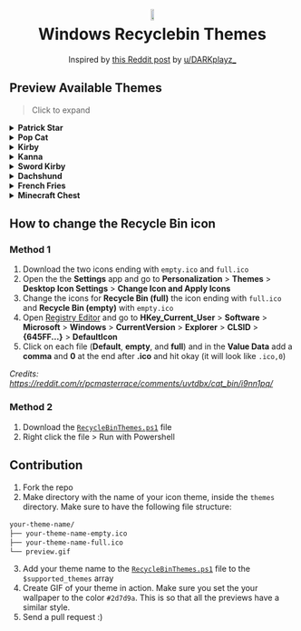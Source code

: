 <h1 align="center">
<img src="assets/default-bin-icon.png" width="10%" height="10%"><br>
  Windows Recyclebin Themes 
</h1>
<p align="center">
<span>Inspired by <a href="https://reddit.com/r/pcmasterrace/comments/uvtdbx/cat_bin/">this Reddit post</a> by <a href="https://reddit.com/user/DARKplayz_">u/DARKplayz_</a></span>
</p>

## Preview Available Themes

> Click to expand

<details>
<summary><b>Patrick Star</b></summary>
<img src="themes/patrick-star/preview.gif">
<br>
<b><a href="https://github.com/sdushantha/recycle-bin-themes/tree/main/themes/patrick-star">[View Icons]</a></b>
</details>

<details>
<summary><b>Pop Cat</b></summary>
<img src="themes/pop-cat/preview.gif">
<br>
<b><a href="https://github.com/sdushantha/recycle-bin-themes/tree/main/themes/pop-cat">[View Icons]</a></b>
</details>

<details>
<summary><b>Kirby</b></summary>
<img src="themes/kirby/preview.gif">
<br>
<b><a href="https://github.com/sdushantha/recycle-bin-themes/tree/main/themes/kirby">[View Icons]</a></b>
</details>

<details>
<summary><b>Kanna</b></summary>
<img src="themes/kanna/preview.gif">
<br>
<b><a href="https://github.com/sdushantha/recycle-bin-themes/tree/main/themes/kanna">[View Icons]</a></b>
</details>

<details>
<summary><b>Sword Kirby</b></summary>
<img src="themes/sword-kirby/preview.gif">
<br>
<b><a href="https://github.com/sdushantha/recycle-bin-themes/tree/main/themes/sword-kirby">[View Icons]</a></b>
</details>

<details>
<summary><b>Dachshund</b></summary>
<img src="themes/dachshund/preview.gif">
<br>
<b><a href="https://github.com/sdushantha/recycle-bin-themes/tree/main/themes/dachshund">[View Icons]</a></b>
</details>

<details>
<summary><b>French Fries</b></summary>
<img src="themes/french-fries/preview.gif">
<br>
<b><a href="https://github.com/sdushantha/recycle-bin-themes/tree/main/themes/french-fries">[View Icons]</a></b>
</details>

<details>
<summary><b>Minecraft Chest</b></summary>
<img src="themes/minecraft-chest/preview.gif">
<br>
<b><a href="https://github.com/sdushantha/recycle-bin-themes/tree/main/themes/minecraft-chest">[View Icons]</a></b>
</details>

## How to change the Recycle Bin icon
### Method 1
1. Download the two icons ending with `empty.ico` and `full.ico`
2. Open the the **Settings** app and go to **Personalization** > **Themes** > **Desktop Icon Settings** > **Change Icon and Apply Icons**
3. Change the icons for **Recycle Bin (full)** the icon ending with `full.ico` and **Recycle Bin (empty)** with `empty.ico`
3. Open [Registry Editor](https://support.microsoft.com/en-us/windows/how-to-open-registry-editor-in-windows-10-deab38e6-91d6-e0aa-4b7c-8878d9e07b11) and go to **HKey_Current_User** > **Software** > **Microsoft** > **Windows** > **CurrentVersion** > **Explorer** > **CLSID** > **{645FF...}** > **DefaultIcon**
4. Click on each file (**Default**, **empty**, and **full**) and in the **Value Data** add a **comma** and **0** at the end after **.ico** and hit okay (it will look like `.ico,0`)

*Credits: https://reddit.com/r/pcmasterrace/comments/uvtdbx/cat_bin/i9nn1pq/*

### Method 2
1. Download the [`RecycleBinThemes.ps1`](./RecycleBinThemes.ps1) file
2. Right click the file > Run with Powershell

## Contribution
1. Fork the repo
2. Make directory with the name of your icon theme, inside the `themes` directory. Make sure to have the following file structure:
```
your-theme-name/
├── your-theme-name-empty.ico
├── your-theme-name-full.ico
└── preview.gif  
```
3. Add your theme name to the [`RecycleBinThemes.ps1`](./RecycleBinThemes.ps1) file to the `$supported_themes` array
4. Create GIF of your theme in action. Make sure you set the your wallpaper to the color `#2d7d9a`. This is so that all the previews have a similar style.
5. Send a pull request :)
